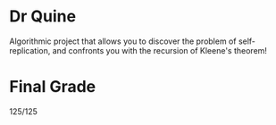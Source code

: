# Dr Quine
Algorithmic project that allows you to discover the problem of self-replication, and confronts you with the recursion of Kleene's theorem!

# Final Grade
125/125

